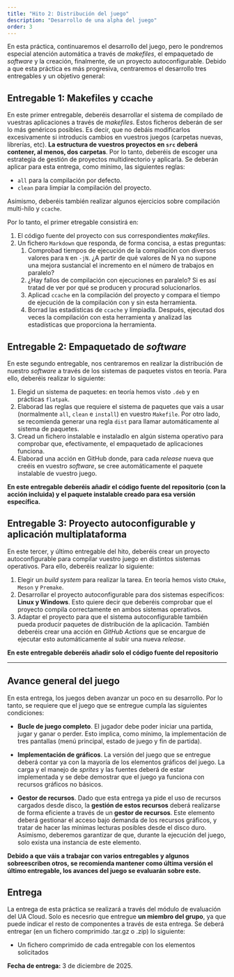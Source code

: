 ```yaml
---
title: "Hito 2: Distribución del juego"
description: "Desarrollo de una alpha del juego"
order: 3
---
```

En esta práctica, continuaremos el desarrollo del juego, pero le pondremos especial atención automática a través de _makefiles_, el empaquetado de _software_ y la creación, finalmente, de un proyecto autoconfigurable. Debido a que esta práctica es más progresiva, centraremos el desarrollo tres entregables y un objetivo general:

## Entregable 1: Makefiles y ccache

En este primer entregable, deberéis desarrollar el sistema de compilado de vuestras aplicaciones a través de _makefiles_. Estos ficheros deberán de ser lo más genéricos posibles. Es decir, que no debáis modificarlos excesivamente si introducís cambios en vuestros juegos (carpetas nuevas, librerías, etc). **La estructura de vuestros proyectos en `src` deberá contener, al menos, dos carpetas**. Por lo tanto, deberéis de escoger una estrategia de gestión de proyectos multidirectorio y aplicarla. 
Se deberán aplicar para esta entrega, como mínimo, las siguientes reglas:
- `all` para la compilación por defecto.
- `clean` para limpiar la compilación del proyecto.

Asímismo, deberéis también realizar algunos ejercicios sobre compilación multi-hilo y `ccache`.

Por lo tanto, el primer etregable consistirá en:
1. El código fuente del proyecto con sus correspondientes _makefiles_.
2. Un fichero `Markdown` que responda, de forma concisa, a estas preguntas:
    1. Comprobad tiempos de ejecución de la compilación con diversos valores para `N` en `-jN`. ¿A partir de qué valores de N ya no supone una mejora sustancial el incremento en el número de trabajos en paralelo?
    2. ¿Hay fallos de compilación con ejecuciones en paralelo? Si es así tratad de ver por qué se producen y procurad solucionarlos.
    3. Aplicad `ccache` en la compilación del proyecto y compara el tiempo de ejecución de la compilación con y sin esta herramienta.
    4. Borrad las estadísticas de `ccache` y limpiadla. Después, ejecutad dos veces la compilación con esta herramienta y analizad las estadísticas que proporciona la herramienta.

## Entregable 2: Empaquetado de _software_

En este segundo entregable, nos centraremos en realizar la distribución de nuestro _software_ a través de los sistemas de paquetes vistos en teoría. Para ello, deberéis realizar lo siguiente:

1. Elegid un sistema de paquetes: en teoría hemos visto `.deb` y en prácticas `flatpak`.
2. Elaborad las reglas que requiere el sistema de paquetes que vais a usar (normalmente `all`, `clean` e `install`) en vuestro `Makefile`. Por otro lado, se recomienda generar una regla `dist` para llamar automáticamente al sistema de paquetes.
3. Cread un fichero instalable e instaladlo en algún sistema operativo para comprobar que, efectivamente, el empaquetado de aplicaciones funciona.
4. Elaborad una acción en GitHub donde, para cada _release_ nueva que creéis en vuestro _software_, se cree automáticamente el paquete instalable de vuestro juego.

**En este entregable deberéis añadir el código fuente del repositorio (con la acción incluida) y el paquete instalable creado para esa versión específica.**

## Entregable 3: Proyecto autoconfigurable y aplicación multiplataforma

En este tercer, y último entregable del hito, deberéis crear un proyecto autoconfigurable para compilar vuestro juego en distintos sistemas operativos. Para ello, deberéis realizar lo siguiente:

1. Elegir un _build system_ para realizar la tarea. En teoría hemos visto `CMake`, `Meson` y `Premake`.
2. Desarrollar el proyecto autoconfigurable para dos sistemas específicos: **Linux y Windows**. Esto quiere decir que deberéis comprobar que el proyecto compila correctamente en ambos sistemas operativos.
3. Adaptar el proyecto para que el sistema autoconfigurable también pueda producir paquetes de distribución de la aplicación. También deberéis crear una acción en _GitHub Actions_ que se encargue de ejecutar esto automáticamente al subir una nueva _release_.

**En este entregable deberéis añadir solo el código fuente del repositorio**

---

## Avance general del juego

En esta entrega, los juegos deben avanzar un poco en su desarrollo. Por lo tanto, se requiere que el juego que se entregue cumpla las siguientes condiciones:

- **Bucle de juego completo**. El jugador debe poder iniciar una partida, jugar y ganar o perder. Esto implica, como mínimo, la implementación de tres pantallas (menú principal, estado de juego y fin de partida). 

- **Implementación de gráficos**. La versión del juego que se entregue deberá contar ya con la mayoría de los elementos gráficos del juego. La carga y el manejo de _sprites_ y las fuentes deberá de estar implementada y se debe demostrar que el juego ya funciona con recursos gráficos no básicos. 

- **Gestor de recursos**. Dado que esta entrega ya pide el uso de recursos cargados desde disco, la **gestión de estos recursos** deberá realizarse de forma eficiente a través de un **gestor de recursos**. Este elemento deberá gestionar el acceso bajo demanda de los recursos gráficos, y tratar de hacer las mínimas lecturas posibles desde el disco duro. Asímismo, deberemos garantizar de que, durante la ejecución del juego, solo exista una instancia de este elemento.

**Debido a que váis a trabajar con varios entregables y algunos sobreescriben otros, se recomienda mantener como última versión el último entregable, los avances del juego se evaluarán sobre este.**


## Entrega

La entrega de esta práctica se realizará a través del módulo de evaluación del UA Cloud. Solo es necesrio que entregue **un miembro del grupo**, ya que puede indicar el resto de componentes a través de esta entrega. Se deberá entregar (en un fichero comprimido .tar.gz o .zip) lo siguiente:

* Un fichero comprimido de cada entregable con los elementos solicitados


**Fecha de entrega:** 3 de diciembre de 2025.

